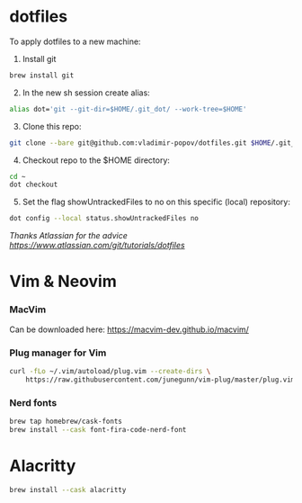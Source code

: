 # dotfiles

To apply dotfiles to a new machine:

1. Install git
```sh
brew install git
```

2. In the new sh session create alias:
```sh
alias dot='git --git-dir=$HOME/.git_dot/ --work-tree=$HOME'
```

3. Clone this repo:
```sh 
git clone --bare git@github.com:vladimir-popov/dotfiles.git $HOME/.git_dot
```

4. Checkout repo to the $HOME directory:
```sh
cd ~
dot checkout
```

5. Set the flag showUntrackedFiles to no on this specific (local) repository:
```sh
dot config --local status.showUntrackedFiles no
```

_Thanks Atlassian for the advice https://www.atlassian.com/git/tutorials/dotfiles_

# Vim & Neovim

### MacVim

Can be downloaded here: https://macvim-dev.github.io/macvim/

### Plug manager for Vim

```sh
curl -fLo ~/.vim/autoload/plug.vim --create-dirs \
    https://raw.githubusercontent.com/junegunn/vim-plug/master/plug.vim
```

### Nerd fonts

```sh
brew tap homebrew/cask-fonts
brew install --cask font-fira-code-nerd-font
```


# Alacritty

```sh
brew install --cask alacritty
```
